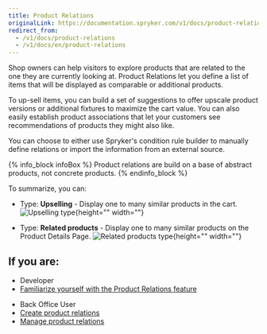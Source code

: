 ```yaml
---
title: Product Relations
originalLink: https://documentation.spryker.com/v1/docs/product-relations
redirect_from:
  - /v1/docs/product-relations
  - /v1/docs/en/product-relations
---
```


Shop owners can help visitors to explore products that are related to the one they are currently looking at. Product Relations let you define a list of items that will be displayed as comparable or additional products.

To up-sell items, you can build a set of suggestions to offer upscale product versions or additional fixtures to maximize the cart value. You can also easily establish product associations that let your customers see recommendations of products they might also like.

You can choose to either use Spryker's condition rule builder to manually define relations or import the information from an external source.

{% info_block infoBox %}
Product relations are build on a base of abstract products, not concrete products.
{% endinfo_block %}

To summarize, you can:

* Type: **Upselling** - Display one to many similar products in the cart.
![Upselling type](https://spryker.s3.eu-central-1.amazonaws.com/docs/Features/Product+Management/Product+Relations/Similar+products+in+the+cart.gif){height="" width=""}

* Type: **Related products** - Display one to many similar products on the Product Details Page.
![Related products type](https://spryker.s3.eu-central-1.amazonaws.com/docs/Features/Product+Management/Product+Relations/Similar+Products.gif){height="" width=""}

## If you are:

<div class="mr-container">
    <div class="mr-list-container">
        <!-- col1 -->
        <div class="mr-col">
            <ul class="mr-list mr-list-green">
                <li class="mr-title">Developer</li>
                <li><a href="https://documentation.spryker.com/v1/docs/product-relations-feature-overview" class="mr-link">Familiarize yourself with the Product Relations feature</a></li>
            </ul>
        </div>
 <!-- col2 -->
        <div class="mr-col">
            <ul class="mr-list mr-list-blue">
                <li class="mr-title"> Back Office User</li>
                <li><a href="https://documentation.spryker.com/v1/docs/creating-a-product-relation" class="mr-link">Create product relations</a></li>
                 <li><a href="https://documentation.spryker.com/v1/docs/managing-product-relations" class="mr-link">Manage product relations</a></li>
            </ul>
        </div>
           </div>  
     </div>
